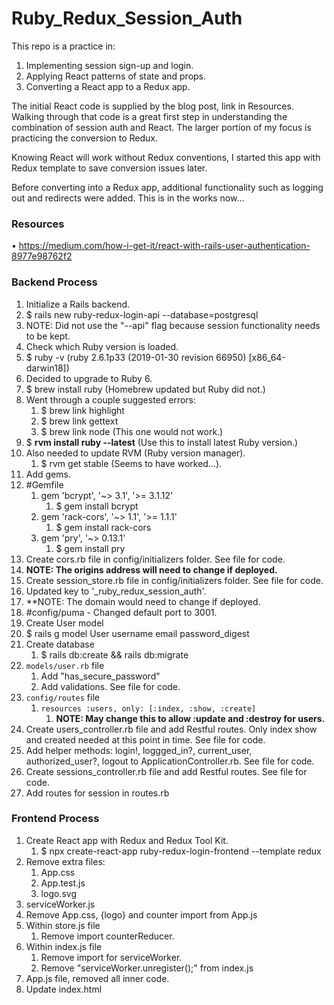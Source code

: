 # Ruby_Redux_Session_Auth
This repo is a practice in:
1. Implementing session sign-up and login.
2. Applying React patterns of state and props.
3. Converting a React app to a Redux app.

The initial React code is supplied by the blog post, link in Resources. Walking through that code is a great first step in understanding the combination of session auth and React. The larger portion of my focus is practicing the conversion to Redux.

Knowing React will work without Redux conventions, I started this app with Redux template to save conversion issues later. 

Before converting into a Redux app, additional functionality such as logging out and redirects were added. This is in the works now...

### Resources
• https://medium.com/how-i-get-it/react-with-rails-user-authentication-8977e98762f2

### Backend Process
1. Initialize a Rails backend. 
1. $ rails new ruby-redux-login-api --database=postgresql
2. NOTE: Did not use the "--api" flag because session functionality needs to be kept. 
2. Check which Ruby version is loaded.
1. $ ruby -v  (ruby 2.6.1p33 (2019-01-30 revision 66950) [x86_64-darwin18])
3. Decided to upgrade to Ruby 6.
1. $ brew install ruby (Homebrew updated but Ruby did not.)
2. Went through a couple suggested errors:
   1. $ brew link highlight
   2. $ brew link gettext
   3. $ brew link node (This one would not work.)
3. $ **rvm install ruby --latest** (Use this to install latest Ruby version.)
4. Also needed to update RVM (Ruby version manager).
   1. $ rvm get stable (Seems to have worked...).
5. Add gems.
6. #Gemfile
	1. gem 'bcrypt', '~> 3.1', '>= 3.1.12'
		1. $ gem install bcrypt
	2. gem 'rack-cors', '~> 1.1', '>= 1.1.1'
		1. $ gem install rack-cors
	3. gem 'pry', '~> 0.13.1'
		1. $ gem install pry
7.  Create cors.rb file in config/initializers folder. See file for code.
8.  **NOTE: The origins address will need to change if deployed.**
9.  Create session_store.rb file in config/initializers folder. See file for code.
10. Updated key to '_ruby_redux_session_auth'. 
11. **NOTE: The domain would need to change if deployed.
12. #config/puma - Changed default port to 3001.
13. Create User model
14. $ rails g model User username email password_digest
15. Create database
	1.  $ rails db:create && rails db:migrate
16. `models/user.rb` file
	1.  Add "has_secure_password"
	2.  Add validations. See file for code.
17. `config/routes` file
	1.  `resources :users, only: [:index, :show, :create]`
		1.  **NOTE: May change this to allow :update and :destroy for users.**
18. Create users_controller.rb file and add Restful routes. Only index show and created needed at this point in time. See file for code.
19. Add helper methods: login!, loggged_in?, current_user, authorized_user?, logout to ApplicationController.rb. See file for code.
20. Create sessions_controller.rb file and add Restful routes. See file for code.
21. Add routes for session in routes.rb

### Frontend Process
1. Create React app with Redux and Redux Tool Kit.
   1. $ npx create-react-app ruby-redux-login-frontend --template redux
2. Remove extra files:
   1. App.css
   2. App.test.js
   3. logo.svg
3. serviceWorker.js
4. Remove App.css, {logo} and counter import from App.js
5. Within store.js file
	1. Remove import counterReducer.
6. Within index.js file
	1. Remove import for serviceWorker.
	2. Remove "serviceWorker.unregister();" from index.js
7.  App.js file, removed all inner code.
8.  Update index.html <title> and manifest.json app names.
9.  Add React-Router-Dom, react-router, and Axios.
10. $ npm install -S react-router-dom (Make sure to include "-S".)
	1. The blog states to install react-router separately but docs show react-router-dom to encompass react-router for web application.
11. $ npm install axios --save (Make sure to include "--save".)
12. Convert App.js to be a class component in order for it to have local state.
13. Add `handleLogin()`, `handleLogout()`, `loginStatus()`, and `isLoggedIn` to App component.
14. Add `componentDidMount()` lifecycle method to App component.
15. Create Components Folder.
16. Create Home.js component using code from blog.
17.  Import Home component into App.js.
18. Add Home component to <Route> equal to "./".
19. Create Login.js component using code from blog.
20. Import Login component into App.js.
21. Add Login component to <Route> equal to "./login".
22. Create Signup.js component usig code from blog.
23. Import Signup component into App.js.
24. Add Signup component to <Route> equal to "./signup".
	**END BLOG POST CODE**
17. Added Success component and changed redirect, after signup or login to it.
18. Added Login link to Signup.js when handleErrors() is called.
19. Added logout link to Success page.
20. Removed redirect() function from Signup and Login components.
21. Adjusted code to push into `props.history` and redirect to Success component.
22. Added user object as a props to the Success component.
23. Added logout link and method to Success component.
24. Created three "paths" to sign in: the included code, immediate Success, and requiring Login after Signup. See comments in Signup.js.
    **START REDUX CONVERSION**
25. Created "Redux" Branch.
26. Create Sessions and Users, reducers and actions folders.
27. Import usersReducer to store.js and add to reducer object. 
28. Connect usersReducer to Signup component.
29. Repeat steps with SessionsReducer.
30. Create Actions folder.
31. Create userActions file.
32. Copied over signup function to userActions.
33. Added mapDispatchToProps into Signup.js.
34. Add mapDispatchToProps to connect() statement in Signup.js.
35. Adjusted handleSubmit() to utilize signup dispatch.
36. In process of determining how to utilize helper methods from App.js and figuring out how to redirect in action file.
    1.  Installed "history" library.
        1.  npm install --save history
    2.  imported {createBrowserHistory} from 'history'
    3.  utilized pushing into browserHistory for reDirect.
37. Updated mapDispatchToProps() to dispatch and allow for userInfo parameter.
38. Getting an async error. Searches recommend installing redux-thunk.
    1.  $ npm install --save redux-thunk
    2.  store.js - import thunk from 'redux-thunk';
    3.  Turns out that thunk is included in ReduxToolKit, just needed to specify to add it within configure store.
39. ~~After much more googling, I believe the latest solution would be "connected-react-router". https://github.com/supasate/connected-react-router.~~
40. After reading more on redux.js, <Router> needs to be wrapped in <Provider> when using Redux.




### Questions
1. What is serviceWorker.js?
2. What does manifest.json file do?
3. What is React.Strictmode in index.html?
4. Double back to understand and create a Higher Order Component to make Signup and Login forms more DRY.
5. How does `redirect` syntax work? _Ended up pushing into props.history. With react-router, every immediate child component of react-router will receive the prop of "history"._
6. From App component, should I change loggedInStatus prop to be isLoggedIn to match property? _This is just preference._
7. When using render props, is the render method the same render method as React's render method? _No, the render is just like any property that would be passed._
8. ~~*Signup.js line 41. How does the User get passed from one component to the next? Or, Why isn't the User being passed from Signup to Login. Maybe even Login to Home?~~
   * Seems like there are a number ways to redirect with React: https://dev.to/projectescape/programmatic-navigation-in-react-3p1l
     1. Using `Redirect` imported from react-router-dom.
     2. `useHistory` hook.
     3. `props.history` combined with `withRouter`.
     4. `this.props.history.push( route, object)` _This is the option used._
9. What happened to "this" when making a function call? _Make sure `.bind(this)` for each function, in the constructor of the component._
10. What are the determining factors of creating state from React to Redux? For this app, I'm basing the reducers by the backend controllers. Since there is a sessions and user controller, there will be a sessions and users reducers.
11. Does react-router-dom not have "history" built in? Why is "connected-react-router" necessary for history in Redux?
_In the process of just using react-router-dom only. Based on "https://reacttraining.com/react-router/web/guides/redux-integration", need to also utilize withRouter for each component connected to Redux._
12. Is it necessary to use Thunk or is ES7 Async/Await the same result?
13. 

### Things I learned/practiced
* Creating new branches in Git.
* When using render={ props => ()}, render is a prop with a value of a function using the props as a parameter. It returns a component with all the props of the parent component.
* Learning how to redirect while maintaining state NOW...
  * Components that are an immediate child of the <Route> component receives 'history' as a prop.
  * When pushing into `this.props.history` the first parameter is the route path. The optional second parameter can be any object. In this case it is the user object. 
    * The receiving component receives the object as under `props.location.state.objectName`.
    * Use the constructor of the component to set state as the component renders.
* Binding "this" to a function call for React.
* `componentWillMount()` is depreciated. Surprised it was being used but could see why.
* Converting React app to Redux conventions.
* Making an action_types file prevents the requirement of having to change the "string" everywhere in the app. Just look it up in the action_types file and update. (I still find this a bit odd cause since the actionName and the string are the same. If one is changed, it would no longer match and could sacrifice readability.)
* "Container" refers to a component that is connected to the Redux Store, a stateful component.
* With Redux, <Router> needs to be wrapped in <Provider> in order for the application to have the proper routing.
* **Either create a React app or a Redux app. Converting from React to Redux is very not fun.**
* THUNK...this is still going to take some practice.


